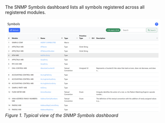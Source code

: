 The SNMP Symbols dashboard lists all symbols registered across all registered modules.

![SNMP Module Dashboard](images/symbol_dashboard.png)
_Figure 1. Typical view of the SNMP Symbols dashboard_